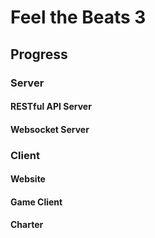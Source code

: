 # Feel the Beats 3

## Progress

### Server
#### RESTful API Server
#### Websocket Server

### Client
#### Website
#### Game Client
#### Charter